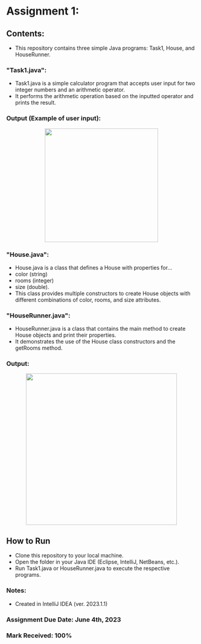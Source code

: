 # Assignment 1: 

## Contents: 
- This repository contains three simple Java programs: Task1, House, and HouseRunner.

### "Task1.java":
- Task1.java is a simple calculator program that accepts user input for two integer numbers and an arithmetic operator.
- It performs the arithmetic operation based on the inputted operator and prints the result.

### Output (Example of user input): 

<p align="center">
<img width="300" src="https://github.com/matthewantonis-georgiancollege/Java_COMP2003/assets/122380719/dcf1831f-65a9-4786-9f0f-9c1cc53aad3c">
<p/> 

### "House.java":
- House.java is a class that defines a House with properties for...
- color (string)
- rooms (integer)
- size (double).
- This class provides multiple constructors to create House objects with different combinations of color, rooms, and size attributes.

### "HouseRunner.java":
- HouseRunner.java is a class that contains the main method to create House objects and print their properties.
- It demonstrates the use of the House class constructors and the getRooms method.

### Output: 

<p align="center">
<img width="400" src="https://github.com/matthewantonis-georgiancollege/Java_COMP2003/assets/122380719/ac281161-7e7e-43ba-a0b0-f8a42c3d8223">
<p/> 

## How to Run
- Clone this repository to your local machine.
- Open the folder in your Java IDE (Eclipse, IntelliJ, NetBeans, etc.).
- Run Task1.java or HouseRunner.java to execute the respective programs.

### Notes: 
- Created in IntelliJ IDEA (ver. 2023.1.1)

### Assignment Due Date: June 4th, 2023
### Mark Received: 100%
